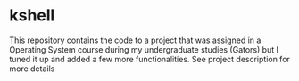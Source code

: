 # kshell
This repository contains the code to a project that was assigned in a Operating System course during my undergraduate studies (Gators) but I tuned it up and added a few more functionalities. See project description for more details
